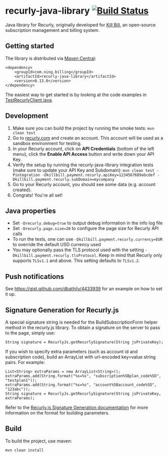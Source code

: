 recurly-java-library [![Build Status](https://travis-ci.org/killbilling/recurly-java-library.svg?branch=master)](https://travis-ci.org/killbilling/recurly-java-library)
====================

Java library for Recurly, originally developed for [Kill Bill](http://killbill.io), an open-source subscription management and billing system.

Getting started
---------------

The library is distributed via [Maven Central](http://search.maven.org/#search%7Cga%7C1%7Cg%3A%22com.ning.billing%22%20AND%20a%3A%22recurly-java-library%22):

```
<dependency>
    <groupId>com.ning.billing</groupId>
    <artifactId>recurly-java-library</artifactId>
    <version>0.13.0</version>
</dependency>
```

The easiest way to get started is by looking at the code examples in [TestRecurlyClient.java](https://github.com/killbilling/recurly-java-library/blob/master/src/test/java/com/ning/billing/recurly/TestRecurlyClient.java).

Development
-----------

1. Make sure you can build the project by running the smoke tests: `mvn clean test`
2. Go to [recurly.com](http://recurly.com/) and create an account. This account will be used as a sandbox environment for testing.
3. In your Recurly account, click on **API Credentials** (bottom of the left menu), click the **Enable API Access** button and write down your API Key.
4. Verify the setup by running the recurly-java-library integration tests (make sure to update your API Key and Subdomain): `mvn clean test -Pintegration -Dkillbill.payment.recurly.apiKey=1234567689abcdef -Dkillbill.payment.recurly.subDomain=mycompany`
5. Go to your Recurly account, you should see some data (e.g. account created).
6. Congrats! You're all set!

Java properties
---------------

* Set `-Drecurly.debug=true` to output debug information in the info log file
* Set `-Drecurly.page.size=20` to configure the page size for Recurly API calls
* To run the tests, one can use `-Dkillbill.payment.recurly.currency=EUR` to override the default USD currency used
* You may optionally pass the TLS protocol used with the setting `-Dkillbill.payment.recurly.tlsProtocol`. Keep in mind that Recurly only supports `TLSv1.1` and above. This setting defaults to `TLSv1.2`.

Push notifications
------------------

See https://gist.github.com/dbathily/4433939 for an example on how to set it up.

Signature Generation for Recurly.js
-------------------------------------

A special signature string is needed for the BuildSubscriptionForm helper method in the recurly.js library. To obtain a signature on the server to pass to the page, simply use:

	String signature = RecurlyJs.getRecurlySignature(String jsPrivateKey);

If you wish to specify extra parameters (such as account id and subscription code), build an ArrayList<String> with url-encoded key=value string pairs. For example:

    List<String> extraParams = new ArrayList<String>();
    extraParams.add(String.format("%s=%s", "subscription%5Bplan_code%5D", "testplan1"));
    extraParams.add(String.format("%s=%s", "account%5Baccount_code%5D", "123abc"));
	String signature = RecurlyJs.getRecurlySignature(String jsPrivateKey, extraParams);

Refer to the [Recurly.js Signature Generation documentation](https://docs.recurly.com/deprecated-api-docs/recurlyjs/signatures) for more information on the format for building parameters.


Build
-----

To build the project, use maven:

    mvn clean install
